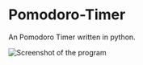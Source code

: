 # Pomodoro-Timer
An Pomodoro Timer written in python.

![Screenshot of the program](https://imgur.com/khDy0Mz)
